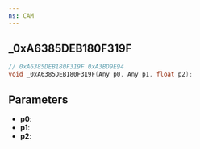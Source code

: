 ```yaml
---
ns: CAM
---
```

## _0xA6385DEB180F319F

```c
// 0xA6385DEB180F319F 0xA3BD9E94
void _0xA6385DEB180F319F(Any p0, Any p1, float p2);
```


## Parameters
* **p0**: 
* **p1**: 
* **p2**: 

